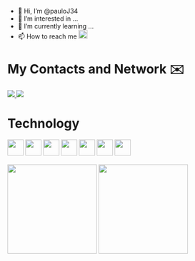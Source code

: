 <!-- - 💞️ I’m looking to collaborate on ...-->
- 👋 Hi, I’m @pauloJ34
- 👀 I’m interested in ...
- 🌱 I’m currently learning ...
- 📫 How to reach me  <a target="_blank" href="mailto:paulofranklin612@gmail.com"> <img src="https://img.shields.io/badge/gmail-D14836?&style=for-the-badge&logo=gmail&logoColor=white" height="20px" />
</a>

<!---
pauloJ34/pauloJ34 is a ✨ special ✨ repository because its `README.md` (this file) appears on your GitHub profile.
You can click the Preview link to take a look at your changes.
--->


# My Contacts and Network ✉️
<a target="_blank" href="https://www.linkedin.com/in/paulo-junior-5212601b5/">
 <img src="https://img.shields.io/badge/linkedin-%230077B5.svg?&style=for-the-badge&logo=linkedin&logoColor=white" />
</a>
<a target="_blank" href="mailto:paulofranklin612@gmail.com">
 <img src="https://img.shields.io/badge/gmail-D14836?&style=for-the-badge&logo=gmail&logoColor=white" />
</a>
<br>

# Technology 
<div style='flex'>
 <img src="https://img.icons8.com/fluency/344/node-js.png" width="36px">
 <img src="https://img.icons8.com/color/344/javascript--v1.png" width="36px"/>
 <img src="https://img.icons8.com/color/344/html-5--v1.png" width="36px"/>
 <img src="https://img.icons8.com/color/344/css3.png" width="36px"/>
 <img src="https://img.icons8.com/color/344/git.png" width="36px"/>
 <img src="https://img.icons8.com/color/344/c-programming.png" width="36px"/>
 <img src="https://img.icons8.com/color/344/c-plus-plus-logo.png" width="36px"/>
</div>
<br>



<img height="200em" src="https://github-readme-stats.vercel.app/api?username=pauloJ34&show_icons=true&theme=chartreuse-dark" />
<img height="200em" src="https://github-readme-stats-eight-theta.vercel.app/api/top-langs/?username=pauloJ34&theme=chartreuse-dark" />

<br><br>
